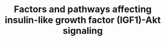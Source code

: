 ---
annotations:
- id: CL:0000188
  parent: native cell
  type: Cell Type Ontology
  value: cell of skeletal muscle
- id: PW:0000238
  parent: signaling pathway
  type: Pathway Ontology
  value: insulin-like growth factor signaling pathway
- id: PW:0000238
  parent: signaling pathway
  type: Pathway Ontology
  value: insulin-like growth factor signaling pathway
- id: PW:0000168
  parent: signaling pathway
  type: Pathway Ontology
  value: growth factor signaling pathway
- id: PW:0000003
  parent: signaling pathway
  type: Pathway Ontology
  value: signaling pathway
- id: PW:0000003
  parent: signaling pathway
  type: Pathway Ontology
  value: signaling pathway
- id: CL:0000188
  parent: native cell
  type: Cell Type Ontology
  value: cell of skeletal muscle
authors:
- AlexanderPico
- Mkutmon
- Khanspers
- Fehrhart
- Eweitz
citedin: ''
communities: []
description: The signaling pathway that involves insulin-like growth factor 1 (IGF1),
  and a variety of other components that affect the pathway, plays an important role
  in the regulation of skeletal muscle growth. The kinase Akt, or protein kinase B
  (PKB), is a central component in the pathway and is involved in both muscle synthesis,
  through mammalian target of rapmycin (mTOR) and glycogen synthase kinase 3B (GSK3B),
  and muscle degradation, through the transcription factors of the FoxO family. The
  pathway also involves several feedback loops such as the negative feedback of S6K,
  phosphorylated by mTORC1, which  inhibits IRS, or the positive feedback of mTORC2,
  which is necessary to maximize the activation of Akt. A variety of other factors
  and pathways also influence the IGF1-Akt signaling pathway at various points.  Proteins
  on this pathway have targeted assays available via the [https://assays.cancer.gov/available_assays?wp_id=WP3850
  CPTAC Assay Portal]
last-edited: 2024-08-03
ndex: da147cca-8b67-11eb-9e72-0ac135e8bacf
organisms:
- Homo sapiens
redirect_from:
- /index.php/Pathway:WP3850
- /instance/WP3850
- /instance/WP3850_r135064
revision: r135064
schema-jsonld:
- '@context': https://schema.org/
  '@id': https://wikipathways.github.io/pathways/WP3850.html
  '@type': Dataset
  creator:
    '@type': Organization
    name: WikiPathways
  description: The signaling pathway that involves insulin-like growth factor 1 (IGF1),
    and a variety of other components that affect the pathway, plays an important
    role in the regulation of skeletal muscle growth. The kinase Akt, or protein kinase
    B (PKB), is a central component in the pathway and is involved in both muscle
    synthesis, through mammalian target of rapmycin (mTOR) and glycogen synthase kinase
    3B (GSK3B), and muscle degradation, through the transcription factors of the FoxO
    family. The pathway also involves several feedback loops such as the negative
    feedback of S6K, phosphorylated by mTORC1, which  inhibits IRS, or the positive
    feedback of mTORC2, which is necessary to maximize the activation of Akt. A variety
    of other factors and pathways also influence the IGF1-Akt signaling pathway at
    various points.  Proteins on this pathway have targeted assays available via the
    [https://assays.cancer.gov/available_assays?wp_id=WP3850 CPTAC Assay Portal]
  keywords:
  - 4EPB
  - AKT1
  - AKT1S1
  - AMPK
  - ActRIIB
  - Amino acid
  - DEPTOR
  - EIF2B2
  - GSK3B
  - IGF1
  - IGF1rec
  - IGFBP5
  - ILK
  - IRS1
  - Integrin B1
  - JNK
  - LC3
  - MAFbx
  - MAPKAP1
  - MLST8
  - MTOR
  - MURF1
  - Myostatin
  - N-WASP
  - NEB
  - NFKB1
  - PDK1
  - PGC1
  - PI3K
  - PLD1
  - PTEN
  - RICTOR
  - RPTOR
  - S6K
  - SMAD2
  - SMAD3
  - TNF
  - TNFrec
  - TWEAK
  license: CC0
  name: Factors and pathways affecting insulin-like growth factor (IGF1)-Akt signaling
seo: CreativeWork
title: Factors and pathways affecting insulin-like growth factor (IGF1)-Akt signaling
wpid: WP3850
---